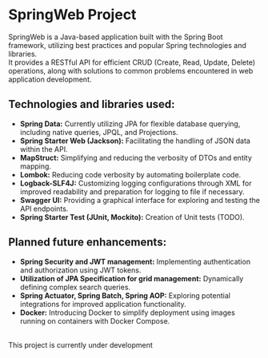 
# SpringWeb Project

SpringWeb is a Java-based application built with the Spring Boot framework, utilizing best practices and popular Spring technologies and libraries.<br> It provides a RESTful API for efficient CRUD (Create, Read, Update, Delete) operations, along with solutions to common problems encountered in web application development.

## Technologies and libraries used:
- **Spring Data:** Currently utilizing JPA for flexible database querying, including native queries, JPQL, and Projections.
- **Spring Starter Web (Jackson):** Facilitating the handling of JSON data within the API.
- **MapStruct:** Simplifying and reducing the verbosity of DTOs and entity mapping.
- **Lombok:** Reducing code verbosity by automating boilerplate code.
- **Logback-SLF4J:** Customizing logging configurations through XML for improved readability and preparation for logging to file if necessary.
- **Swagger UI:** Providing a graphical interface for exploring and testing the API endpoints.
- **Spring Starter Test (JUnit, Mockito):** Creation of Unit tests (TODO).

## Planned future enhancements:
- **Spring Security and JWT management:** Implementing authentication and authorization using JWT tokens.
- **Utilization of JPA Specification for grid management:** Dynamically defining complex search queries.
- **Spring Actuator, Spring Batch, Spring AOP:** Exploring potential integrations for improved application functionality.
- **Docker:** Introducing Docker to simplify deployment using images running on containers with Docker Compose.

<br>
This project is currently under development 
